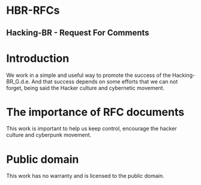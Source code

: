# HBR-RFCs

## Hacking-BR - Request For Comments

# Introduction
We work in a simple and useful way to promote the success of the Hacking-BR_G.d.e. And that success depends on some efforts that we can not forget, being said the Hacker culture and cybernetic movement.

# The importance of RFC documents
This work is important to help us keep control, encourage the hacker culture and cyberpunk movement.

# Public domain
This work has no warranty and is licensed to the public domain.
